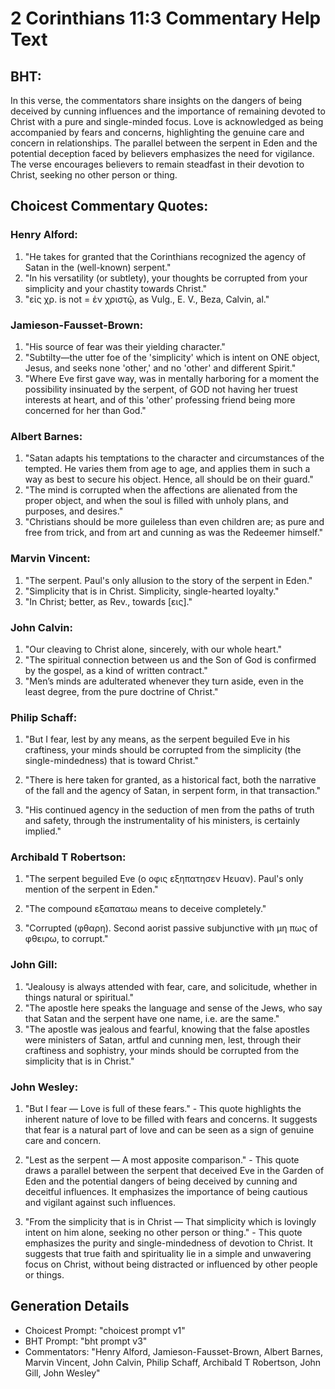 # 2 Corinthians 11:3 Commentary Help Text

## BHT:
In this verse, the commentators share insights on the dangers of being deceived by cunning influences and the importance of remaining devoted to Christ with a pure and single-minded focus. Love is acknowledged as being accompanied by fears and concerns, highlighting the genuine care and concern in relationships. The parallel between the serpent in Eden and the potential deception faced by believers emphasizes the need for vigilance. The verse encourages believers to remain steadfast in their devotion to Christ, seeking no other person or thing.

## Choicest Commentary Quotes:
### Henry Alford:
1. "He takes for granted that the Corinthians recognized the agency of Satan in the (well-known) serpent."
2. "In his versatility (or subtlety), your thoughts be corrupted from your simplicity and your chastity towards Christ."
3. "εἰς χρ. is not = ἐν χριστῷ, as Vulg., E. V., Beza, Calvin, al."

### Jamieson-Fausset-Brown:
1. "His source of fear was their yielding character."
2. "Subtilty—the utter foe of the 'simplicity' which is intent on ONE object, Jesus, and seeks none 'other,' and no 'other' and different Spirit."
3. "Where Eve first gave way, was in mentally harboring for a moment the possibility insinuated by the serpent, of GOD not having her truest interests at heart, and of this 'other' professing friend being more concerned for her than God."

### Albert Barnes:
1. "Satan adapts his temptations to the character and circumstances of the tempted. He varies them from age to age, and applies them in such a way as best to secure his object. Hence, all should be on their guard."
2. "The mind is corrupted when the affections are alienated from the proper object, and when the soul is filled with unholy plans, and purposes, and desires."
3. "Christians should be more guileless than even children are; as pure and free from trick, and from art and cunning as was the Redeemer himself."

### Marvin Vincent:
1. "The serpent. Paul's only allusion to the story of the serpent in Eden."
2. "Simplicity that is in Christ. Simplicity, single-hearted loyalty."
3. "In Christ; better, as Rev., towards [εις]."

### John Calvin:
1. "Our cleaving to Christ alone, sincerely, with our whole heart."
2. "The spiritual connection between us and the Son of God is confirmed by the gospel, as a kind of written contract."
3. "Men’s minds are adulterated whenever they turn aside, even in the least degree, from the pure doctrine of Christ."

### Philip Schaff:
1. "But I fear, lest by any means, as the serpent beguiled Eve in his craftiness, your minds should be corrupted from the simplicity (the single-mindedness) that is toward Christ." 

2. "There is here taken for granted, as a historical fact, both the narrative of the fall and the agency of Satan, in serpent form, in that transaction."

3. "His continued agency in the seduction of men from the paths of truth and safety, through the instrumentality of his ministers, is certainly implied."

### Archibald T Robertson:
1. "The serpent beguiled Eve (ο οφις εξηπατησεν Hευαν). Paul's only mention of the serpent in Eden." 

2. "The compound εξαπαταω means to deceive completely." 

3. "Corrupted (φθαρη). Second aorist passive subjunctive with μη πως of φθειρω, to corrupt."

### John Gill:
1. "Jealousy is always attended with fear, care, and solicitude, whether in things natural or spiritual."
2. "The apostle here speaks the language and sense of the Jews, who say that Satan and the serpent have one name, i.e. are the same."
3. "The apostle was jealous and fearful, knowing that the false apostles were ministers of Satan, artful and cunning men, lest, through their craftiness and sophistry, your minds should be corrupted from the simplicity that is in Christ."

### John Wesley:
1. "But I fear — Love is full of these fears." - This quote highlights the inherent nature of love to be filled with fears and concerns. It suggests that fear is a natural part of love and can be seen as a sign of genuine care and concern.

2. "Lest as the serpent — A most apposite comparison." - This quote draws a parallel between the serpent that deceived Eve in the Garden of Eden and the potential dangers of being deceived by cunning and deceitful influences. It emphasizes the importance of being cautious and vigilant against such influences.

3. "From the simplicity that is in Christ — That simplicity which is lovingly intent on him alone, seeking no other person or thing." - This quote emphasizes the purity and single-mindedness of devotion to Christ. It suggests that true faith and spirituality lie in a simple and unwavering focus on Christ, without being distracted or influenced by other people or things.


## Generation Details
- Choicest Prompt: "choicest prompt v1"
- BHT Prompt: "bht prompt v3"
- Commentators: "Henry Alford, Jamieson-Fausset-Brown, Albert Barnes, Marvin Vincent, John Calvin, Philip Schaff, Archibald T Robertson, John Gill, John Wesley"

